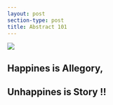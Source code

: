 ```yaml
---
layout: post
section-type: post
title: Abstract 101
---
```

![
](https://lh3.googleusercontent.com/r7WLptdydaGc8QKv9CqVCSYdLJulkYmdlA4s-NOg7B5iRkXtJAr2tcBVdeyfyff3DsOjQ2IjlQh5 "abstract")

## Happines is Allegory,
## Unhappines is Story !!
